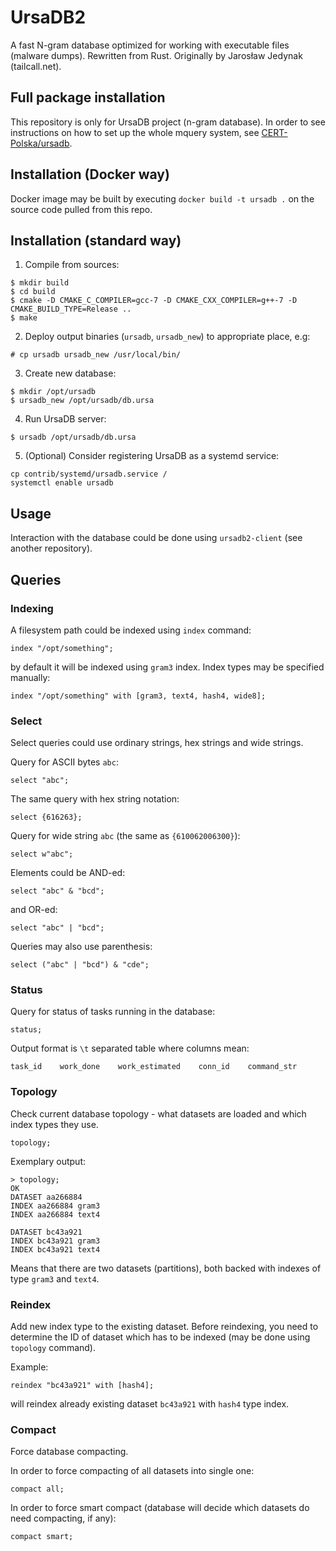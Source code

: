 UrsaDB2
=======

A fast N-gram database optimized for working with executable files (malware dumps).
Rewritten from Rust. Originally by Jarosław Jedynak (tailcall.net).


Full package installation
-------------------------

This repository is only for UrsaDB project (n-gram database). In order to see instructions on how to set up the whole mquery system, see [CERT-Polska/ursadb](https://github.com/CERT-Polska/mquery).


Installation (Docker way)
-------------------------

Docker image may be built by executing `docker build -t ursadb .` on the source code pulled from this repo.


Installation (standard way)
---------------------------

1. Compile from sources:
```
$ mkdir build
$ cd build
$ cmake -D CMAKE_C_COMPILER=gcc-7 -D CMAKE_CXX_COMPILER=g++-7 -D CMAKE_BUILD_TYPE=Release ..
$ make
```

2. Deploy output binaries (`ursadb`, `ursadb_new`) to appropriate place, e.g:
```
# cp ursadb ursadb_new /usr/local/bin/
```

3. Create new database:
```
$ mkdir /opt/ursadb
$ ursadb_new /opt/ursadb/db.ursa
```

4. Run UrsaDB server:
```
$ ursadb /opt/ursadb/db.ursa
```

5. (Optional) Consider registering UrsaDB as a systemd service:
```
cp contrib/systemd/ursadb.service /
systemctl enable ursadb
```


Usage
-----

Interaction with the database could be done using `ursadb2-client` (see another repository).


Queries
-------

### Indexing
A filesystem path could be indexed using `index` command:

```
index "/opt/something";
```

by default it will be indexed using `gram3` index. Index types may be specified manually:

```
index "/opt/something" with [gram3, text4, hash4, wide8];
```

### Select
Select queries could use ordinary strings, hex strings and wide strings.

Query for ASCII bytes `abc`:
```
select "abc";
```

The same query with hex string notation:
```
select {616263};
```

Query for wide string `abc` (the same as `{610062006300}`):
```
select w"abc";
```

Elements could be AND-ed:
```
select "abc" & "bcd";
```

and OR-ed:
```
select "abc" | "bcd";
```

Queries may also use parenthesis:
```
select ("abc" | "bcd") & "cde";
```

### Status
Query for status of tasks running in the database:
```
status;
```

Output format is `\t` separated table where columns mean:
```
task_id    work_done    work_estimated    conn_id    command_str
```

### Topology
Check current database topology - what datasets are loaded and which index types they use.
```
topology;
```

Exemplary output:
```
> topology;
OK
DATASET aa266884
INDEX aa266884 gram3
INDEX aa266884 text4

DATASET bc43a921
INDEX bc43a921 gram3
INDEX bc43a921 text4
```

Means that there are two datasets (partitions), both backed with indexes of type `gram3` and `text4`.

### Reindex
Add new index type to the existing dataset. Before reindexing, you need to determine the ID of dataset
which has to be indexed (may be done using `topology` command).

Example:
```
reindex "bc43a921" with [hash4];
```

will reindex already existing dataset `bc43a921` with `hash4` type index.

### Compact
Force database compacting.

In order to force compacting of all datasets into single one:
```
compact all;
```

In order to force smart compact (database will decide which datasets do need compacting, if any):
```
compact smart;
```
